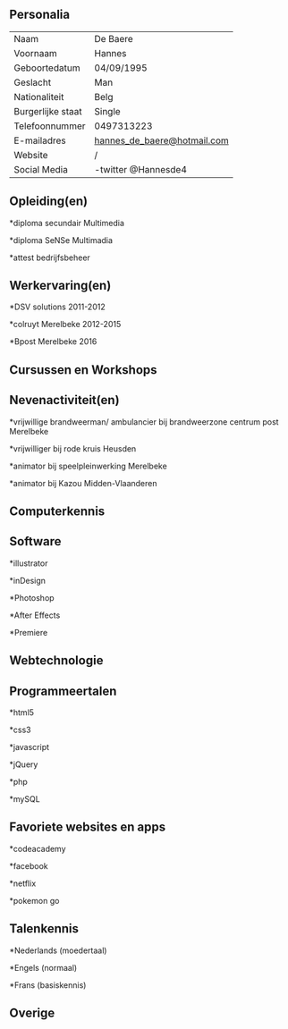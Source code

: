Personalia
--

|                     |                                |
|-------------------- | ------------------------------ |
| Naam                | De Baere                       |
| Voornaam            | Hannes                         |
| Geboortedatum       | 04/09/1995                     |
| Geslacht            | Man                            |
| Nationaliteit       | Belg                           |
| Burgerlijke staat   | Single                         |
| Telefoonnummer      | 0497313223                     |
| E-mailadres         | hannes_de_baere@hotmail.com    |
| Website             | /                              |
| Social Media        | -twitter @Hannesde4            |


Opleiding(en)
--
*diploma secundair Multimedia

*diploma SeNSe Multimadia

*attest bedrijfsbeheer


Werkervaring(en)
--
*DSV solutions 2011-2012

*colruyt Merelbeke 2012-2015

*Bpost Merelbeke 2016


Cursussen en Workshops
--


Nevenactiviteit(en)
--
*vrijwillige brandweerman/ ambulancier bij brandweerzone centrum post Merelbeke

*vrijwilliger bij rode kruis Heusden

*animator bij speelpleinwerking Merelbeke

*animator bij Kazou Midden-Vlaanderen


Computerkennis
--


Software
--
*illustrator

*inDesign

*Photoshop

*After Effects

*Premiere


Webtechnologie
--


Programmeertalen
--
*html5

*css3

*javascript

*jQuery

*php

*mySQL


Favoriete websites en apps
--
*codeacademy

*facebook

*netflix

*pokemon go


Talenkennis
--
*Nederlands (moedertaal)

*Engels (normaal)

*Frans (basiskennis)


Overige
--
